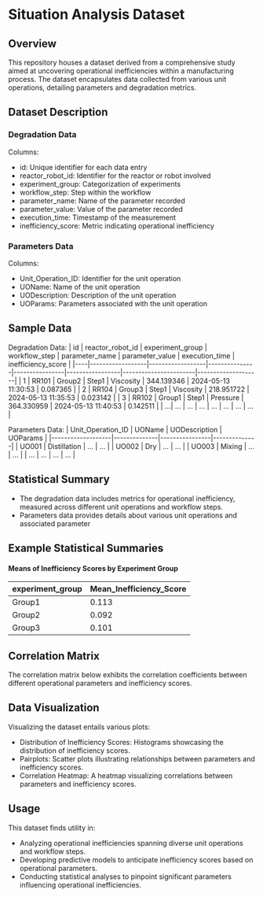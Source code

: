 # Situation Analysis Dataset

## Overview
This repository houses a dataset derived from a comprehensive study aimed at uncovering operational inefficiencies within a manufacturing process. The dataset encapsulates data collected from various unit operations, detailing parameters and degradation metrics.

## Dataset Description

### Degradation Data
Columns:

- id: Unique identifier for each data entry
- reactor_robot_id: Identifier for the reactor or robot involved
- experiment_group: Categorization of experiments
- workflow_step: Step within the workflow
- parameter_name: Name of the parameter recorded
- parameter_value: Value of the parameter recorded
- execution_time: Timestamp of the measurement
- inefficiency_score: Metric indicating operational inefficiency

### Parameters Data
Columns:

- Unit_Operation_ID: Identifier for the unit operation
- UOName: Name of the unit operation
- UODescription: Description of the unit operation
- UOParams: Parameters associated with the unit operation

## Sample Data

Degradation Data:
| id | reactor_robot_id | experiment_group | workflow_step | parameter_name | parameter_value | execution_time        | inefficiency_score |
|----|------------------|------------------|---------------|----------------|-----------------|-----------------------|--------------------|
| 1  | RR101            | Group2           | Step1         | Viscosity      | 344.139346      | 2024-05-13 11:30:53   | 0.087365           |
| 2  | RR104            | Group3           | Step1         | Viscosity      | 218.951722      | 2024-05-13 11:35:53   | 0.023142           |
| 3  | RR102            | Group1           | Step1         | Pressure       | 364.330959      | 2024-05-13 11:40:53   | 0.142511           |
| ...| ...              | ...              | ...           | ...            | ...             | ...                   | ...                |

Parameters Data:
| Unit_Operation_ID | UOName       | UODescription  | UOParams     |
|-------------------|--------------|----------------|--------------|
| UO001             | Distillation | ...            | ...          |
| UO002             | Dry          | ...            | ...          |
| UO003             | Mixing       | ...            | ...          |
| ...               | ...          | ...            | ...          |


## Statistical Summary
- The degradation data includes metrics for operational inefficiency, measured across different unit operations and workflow steps.
- Parameters data provides details about various unit operations and associated parameter

## Example Statistical Summaries
#### Means of Inefficiency Scores by Experiment Group

| experiment_group | Mean_Inefficiency_Score |
|------------------|-------------------------|
| Group1           | 0.113                   |
| Group2           | 0.092                   |
| Group3           | 0.101                   |


## Correlation Matrix
The correlation matrix below exhibits the correlation coefficients between different operational parameters and inefficiency scores.

## Data Visualization
Visualizing the dataset entails various plots:

- Distribution of Inefficiency Scores: Histograms showcasing the distribution of inefficiency scores.
- Pairplots: Scatter plots illustrating relationships between parameters and inefficiency scores.
- Correlation Heatmap: A heatmap visualizing correlations between parameters and inefficiency scores.

## Usage
This dataset finds utility in:

- Analyzing operational inefficiencies spanning diverse unit operations and workflow steps.
- Developing predictive models to anticipate inefficiency scores based on operational parameters.
- Conducting statistical analyses to pinpoint significant parameters influencing operational inefficiencies.
